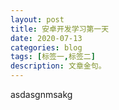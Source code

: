 ```yaml
---
layout: post
title: 安卓开发学习第一天
date: 2020-07-13
categories: blog
tags: [标签一,标签二]
description: 文章金句。
---
```


asdasgnmsakg